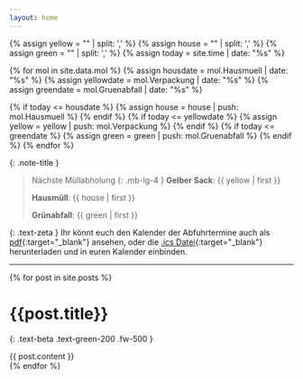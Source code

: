 ```yaml
---
layout: home
---
```


{% assign yellow = "" | split: ',' %}
{% assign house = "" | split: ',' %}
{% assign green = "" | split: ',' %}
{% assign today = site.time | date: "%s" %}

{% for mol in site.data.mol %}
  {% assign housdate =  mol.Hausmuell | date: "%s" %}
  {% assign yellowdate =  mol.Verpackung | date: "%s" %}
  {% assign greendate =  mol.Gruenabfall | date: "%s" %}

  {% if today <= housdate %}
    {% assign house = house | push: mol.Hausmuell %}
  {% endif %}
  {% if today <= yellowdate %}
    {% assign yellow = yellow | push: mol.Verpackung %}
  {% endif %}
  {% if today <= greendate %}
    {% assign green = green | push: mol.Gruenabfall %}
  {% endif %}
{% endfor %}

{: .note-title }
> Nächste Müllabholung
> {: .mb-lg-4 }
> **Gelber Sack**: {{ yellow | first }}
>
> **Hausmüll**: {{ house | first }}
>
> **Grünabfall**: {{ green | first }}

{: .text-zeta }
Ihr könnt euch den Kalender der Abfuhrtermine auch als [pdf](https://api.abfall.io/?key=efb75cbd1f08fae1d4e47ae72a85c655&mode=export&idhousenumber=5659&wastetypes=18,48,295&timeperiod=20240101-20241231&showinactive=false&type=pdf){:target="_blank"} ansehen,
oder die [.ics Datei](https://api.abfall.io/?key=efb75cbd1f08fae1d4e47ae72a85c655&mode=export&idhousenumber=5659&wastetypes=18,48,295&timeperiod=20240101-20241231&showinactive=false&type=ics){:target="_blank"} herunterladen und in euren Kalender einbinden.

---

{% for post in site.posts %}
# {{post.title}}
{: .text-beta .text-green-200 .fw-500 }
<!-- <time datetime="{{ post.date | date: "%Y-%m-%d" }}">{{ post.date | date: '%d.%m.%Y' }}</time> -->
{{ post.content }}
<br>
{% endfor %}
